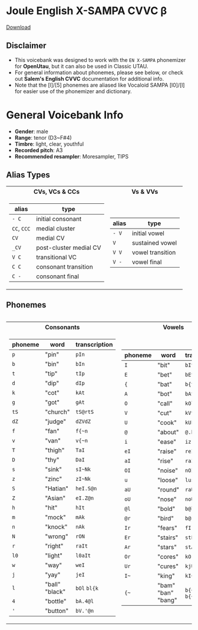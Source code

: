 # Joule English X-SAMPA CVVC β
[Download](https://drive.google.com/file/d/1ClH1XZkWUf3iFehahYcTRWYfiyJe-TB3/view?usp=drive_link)
## Disclaimer
* This voicebank was designed to work with the `EN X-SAMPA` phonemizer for **OpenUtau**, but it can also be used in Classic UTAU.<br>
* For general information about phonemes, please see below, or check out **Salem's English CVVC** documentation for additional info.<br>
* Note that the [l]/[5] phonemes are aliased like Vocaloid SAMPA [l0]/[l] for easier use of the phonemizer and dictionary.<br>

# General Voicebank Info
* **Gender**: male<br>
* **Range**: tenor (D3~F#4)<br>
* **Timbre**: light, clear, youthful<br>
* **Recorded pitch**: A3<br>
* **Recommended resampler**: Moresampler, TIPS<br>

## Alias Types<br>
<table>
<tr><th>CVs, VCs & CCs</th><th>Vs & VVs</th></tr>
<tr><td>

|alias|type|
|--|--|
|`- C`|initial consonant|
|`CC`, `CCC`|medial cluster|
|`CV`|medial CV|
|`_CV`|post-cluster medial CV|
|`V C`|transitional VC|
|`C C`|consonant transition|
|`C -`|consonant final|

</td><td>
  
|alias|type|
|--|--|
|`- V`|initial vowel|
|`V`|sustained vowel|
|`V V`|vowel transition|
|`V -`|vowel final|
</td></tr> <table>

## Phonemes
<table>
<tr><th>Consonants</th><th>Vowels</th></tr>
<tr><td>

| phoneme | word | transcription |
| ------------- | ------------- | ------------- |
|`p`|"pin"|`pIn`|
|`b`|"bin"|`bIn`|
|`t`|"tip"|`tIp`|
|`d`|"dip"|`dIp`|
|`k`|"cot"|`kAt`|
|`g`|"got"|`gAt`|
|`tS`|"church"|`tS@rtS`|
|`dZ`|"judge"|`dZVdZ`|
|`f`|"fan"|`f{~n`|
|`v`|"van"|`v{~n`|
|`T`|"thigh"|`TaI`|
|`D`|"thy"|`DaI`|
|`s`|"sink"|`sI~Nk`|
|`z`|"zinc"|`zI~Nk`|
|`S`|"Hatian"|`heI.S@n`|
|`Z`|"Asian"|`eI.Z@n`|
|`h`|"hit"|`hIt`|
|`m`|"mock"|`mAk`|
|`n`|"knock"|`nAk`|
|`N`|"wrong"|`rON`|
|`r`|"right"|`raIt`|
|`l0`|"light"|`l0aIt`|
|`w`|"way"|`weI`|
|`j`|"yay"|`jeI`|
|`l`|"ball" "black"|`bOl` `bl{k`|
|`4`|"bottle"|`bA.4@l`|
|`'`|"button"|`bV.'@n`|

</td><td>

| phoneme | word | transcription |
| ------------- | ------------- | ------------- |
|`I`|"bit"|`bIt`|
|`E`|"bet"|`bEt`|
|`{`|"bat"|`b{t`|
|`A`|"bot"|`bAt`|
|`O`|"call"|`kOl`|
|`V`|"cut"|`kVt`|
|`U`|"cook"|`kUk`|
|`@`|"about"|`@.baUt`|
|`i`|"ease"|`iz`|
|`eI`|"raise"|`reIz`|
|`aI`|"rise"|`raIz`|
|`OI`|"noise"|`nOIz`|
|`u`|"loose"|`lus`|
|`aU`|"round"|`raUnd`|
|`oU`|"nose"|`noUz`|
|`@l`|"bold"|`b@ld`|
|`@r`|"bird"|`b@rd`|
|`Ir`|"fears"|`fIrz`|
|`Er`|"stairs"|`stErz`|
|`Ar`|"stars"|`stArz`|
|`Or`|"cores"|`kOrz`|
|`Ur`|"cures"|`kjUrz`|
|`I~`|"king"|`kI~N`|
|`{~`|"bam" "ban" "bang"|`b{~m` `b{~n` `b{~N`|

</td></tr> </table>
